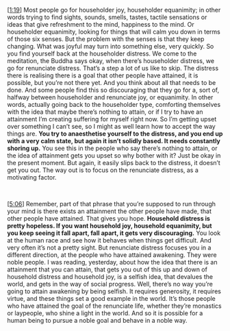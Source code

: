 [[1:19](https://youtu.be/ZxF3CynVySQ?t=79)] Most people go for householder joy, householder equanimity; in other words trying to find sights, sounds, smells, tastes, tactile sensations or ideas that give refreshment to the mind, happiness to the mind. Or householder equanimity, looking for things that will calm you down in terms of those six senses. But the problem with the senses is that they keep changing. What was joyful may turn into something else, very quickly. So you find yourself back at the householder distress. We come to the meditation, the Buddha says okay, when there’s householder distress, we go for renunciate distress. That’s a step a lot of us like to skip. The distress there is realising there is a goal that other people have attained, it is possible, but you’re not there yet. And you think about all that needs to be done. And some people find this so discouraging that they go for a, sort of, halfway between householder and renunciate joy, or equanimity. In other words, actually going back to the householder type, comforting themselves with the idea that maybe there’s nothing to attain, or if I try to have an attainment I’m creating suffering for myself right now. So I’m getting upset over something I can’t see, so I might as well learn how to accept the way things are. **You try to anaesthetise yourself to the distress, and you end up with a very calm state, but again it isn’t solidly based. It needs constantly shoring up.** You see this in the people who say there’s nothing to attain, or the idea of attainment gets you upset so why bother with it? Just be okay in the present moment. But again, it easily slips back to the distress, it doesn’t get you out. The way out is to focus on the renunciate distress, as a motivating factor.

 &nbsp;

[[5:06](https://youtu.be/ZxF3CynVySQ?t=306)] Remember, part of that phrase that you’re supposed to run through your mind is there exists an attainment the other people have made, that other people have attained. That gives you hope. **Household distress is pretty hopeless. If you want household joy, household equanimity, but you keep seeing it fall apart, fall apart, it gets very discouraging.** You look at the human race and see how it behaves when things get difficult. And very often it’s not a pretty sight. But renunciate distress focuses you in a different direction, at the people who have attained awakening. They were noble people. I was reading, yesterday, about how the idea that there is an attainment that you can attain, that gets you out of this up and down of household distress and household joy, is a selfish idea, that devalues the world, and gets in the way of social progress. Well, there’s no way you’re going to attain awakening by being selfish. It requires generosity, it requires virtue, and these things set a good example in the world. It’s those people who have attained the goal of the renunciate life, whether they’re monastics or laypeople, who shine a light in the world. And so it is possible for a human being to pursue a noble goal and behave in a noble way.